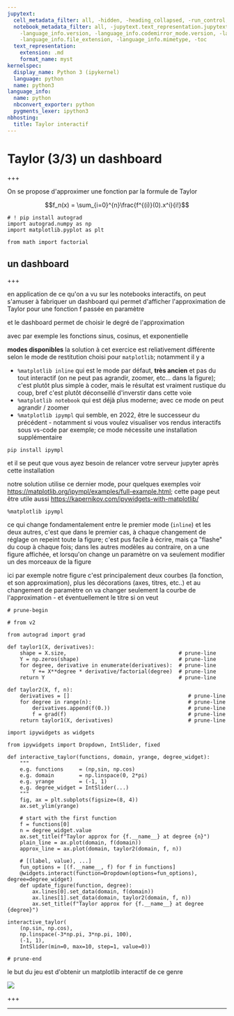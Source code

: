 ```yaml
---
jupytext:
  cell_metadata_filter: all, -hidden, -heading_collapsed, -run_control, -trusted
  notebook_metadata_filter: all, -jupytext.text_representation.jupytext_version, -jupytext.text_representation.format_version,
    -language_info.version, -language_info.codemirror_mode.version, -language_info.codemirror_mode,
    -language_info.file_extension, -language_info.mimetype, -toc
  text_representation:
    extension: .md
    format_name: myst
kernelspec:
  display_name: Python 3 (ipykernel)
  language: python
  name: python3
language_info:
  name: python
  nbconvert_exporter: python
  pygments_lexer: ipython3
nbhosting:
  title: Taylor interactif
---
```


# Taylor (3/3) un dashboard

+++

On se propose d'approximer une fonction par la formule de Taylor

$$f_n(x) = \sum_{i=0}^{n}\frac{f^{(i)}(0).x^i}{i!}$$

```{code-cell} ipython3
# ! pip install autograd
import autograd.numpy as np
import matplotlib.pyplot as plt

from math import factorial
```

## un dashboard

+++

en application de ce qu'on a vu sur les notebooks interactifs, on peut s'amuser à fabriquer un dashboard qui permet d'afficher l'approximation de Taylor pour une fonction f passée en paramètre

et le dashboard permet de choisir le degré de l'approximation

avec par exemple les fonctions sinus, cosinus, et exponentielle

**modes disponibles**
la solution à cet exercice est reliativement différente selon le mode de restitution choisi pour `matplotlib`; notamment il y a 
* `%matplotlib inline` qui est le mode par défaut, **très ancien** et pas du tout interactif (on ne peut pas agrandir, zoomer, etc... dans la figure); c'est plutôt plus simple à coder, mais le résultat est vraiment rustique du coup, bref c'est plutôt déconseillé d'inverstir dans cette voie
* `%matplotlib notebook` qui est déjà plus moderne; avec ce mode on peut agrandir / zoomer
* `%matplotlib ipympl` qui semble, en 2022, être le successeur du précédent - notamment si vous voulez visualiser vos rendus interactifs sous vs-code par exemple; ce mode nécessite une installation supplémentaire
```shell
pip install ipympl
```
et il se peut que vous ayez besoin de relancer votre serveur jupyter après cette installation  

notre solution utilise ce dernier mode, pour quelques exemples voir <https://matplotlib.org/ipympl/examples/full-example.html>; cette page peut être utile aussi <https://kapernikov.com/ipywidgets-with-matplotlib/>

```{code-cell} ipython3
%matplotlib ipympl
```

ce qui change fondamentalement entre le premier mode (`inline`) et les deux autres, c'est que dans le premier cas, à chaque changement de réglage on repeint toute la figure; c'est pus facile à écrire, mais ça "flashe" du coup à chaque fois; dans les autres modèles au contraire, on a une figure affichée, et lorsqu'on change un paramètre on va seulement modifier un des morceaux de la figure

ici par exemple notre figure c'est principalement deux courbes (la fonction, et son approximation), plus les décorations (axes, titres, etc..) et au changement de paramètre on va changer seulement la courbe de l'approximation - et éventuellement le titre si on veut

```{code-cell} ipython3
# prune-begin
```

```{code-cell} ipython3
# from v2

from autograd import grad

def taylor1(X, derivatives):
    shape = X.size,                                    # prune-line
    Y = np.zeros(shape)                                # prune-line
    for degree, derivative in enumerate(derivatives):  # prune-line
        Y += X**degree * derivative/factorial(degree)  # prune-line
    return Y                                           # prune-line

def taylor2(X, f, n):
    derivatives = []                                      # prune-line
    for degree in range(n):                               # prune-line
        derivatives.append(f(0.))                         # prune-line
        f = grad(f)                                       # prune-line
    return taylor1(X, derivatives)                        # prune-line
```

```{code-cell} ipython3
import ipywidgets as widgets

from ipywidgets import Dropdown, IntSlider, fixed

def interactive_taylor(functions, domain, yrange, degree_widget):
    """
    e.g. functions     = (np,sin, np.cos)
    e.g. domain        = np.linspace(0, 2*pi)
    e.g. yrange        = (-1, 1)
    e.g. degree_widget = IntSlider(...)
    """
    fig, ax = plt.subplots(figsize=(8, 4))
    ax.set_ylim(yrange)

    # start with the first function
    f = functions[0]
    n = degree_widget.value
    ax.set_title(f"Taylor approx for {f.__name__} at degree {n}")
    plain_line = ax.plot(domain, f(domain))
    approx_line = ax.plot(domain, taylor2(domain, f, n))

    # [(label, value), ...]
    fun_options = [(f.__name__, f) for f in functions]
    @widgets.interact(function=Dropdown(options=fun_options), degree=degree_widget)
    def update_figure(function, degree):
        ax.lines[0].set_data(domain, f(domain))
        ax.lines[1].set_data(domain, taylor2(domain, f, n))
        ax.set_title(f"Taylor approx for {f.__name__} at degree {degree}")

interactive_taylor(
    (np.sin, np.cos),
    np.linspace(-3*np.pi, 3*np.pi, 100),
    (-1, 1),
    IntSlider(min=0, max=10, step=1, value=0))
```

```{code-cell} ipython3
# prune-end
```

le but du jeu est d'obtenir un matplotlib interactif de ce genre

![](taylor-3-example.png)

+++

***
